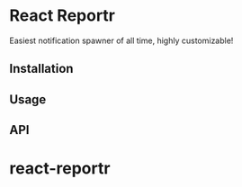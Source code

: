 # React Reportr

Easiest notification spawner of all time, highly customizable!

## Installation

## Usage

## API

# react-reportr
